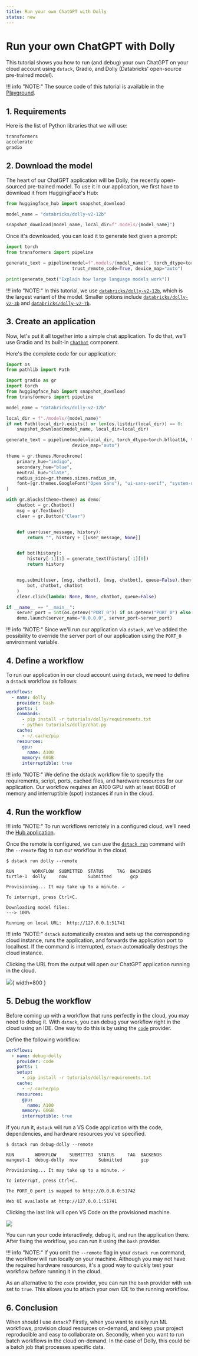 ```yaml
---
title: Run your own ChatGPT with Dolly
status: new
---
```


# Run your own ChatGPT with Dolly

This tutorial shows you how to run (and debug) your own ChatGPT on your cloud account using `dstack`, Gradio, and
Dolly (Databricks' open-source pre-trained model).

!!! info "NOTE:"
    The source code of this tutorial is available in the <a href="https://github.com/dstackai/dstack-playground#readme" target="__blank">Playground</a>.

## 1. Requirements

Here is the list of Python libraries that we will use:

<div editor-title="tutorials/dolly/requirements.txt"> 

```txt
transformers
accelerate
gradio
```

</div>

## 2. Download the model 

The heart of our ChatGPT application will be Dolly, the recently open-sourced pre-trained model. To use it in our
application, we first have to download it from HuggingFace's Hub:

```python
from huggingface_hub import snapshot_download

model_name = "databricks/dolly-v2-12b"

snapshot_download(model_name, local_dir=f".models/{model_name}")
```

Once it's downloaded, you can load it to generate text given a prompt:

```python
import torch
from transformers import pipeline

generate_text = pipeline(model=f".models/{model_name}", torch_dtype=torch.bfloat16, 
                         trust_remote_code=True, device_map="auto")

print(generate_text("Explain how large language models work"))
```

!!! info "NOTE:"
    In this tutorial, we use [`databricks/dolly-v2-12b`](https://huggingface.co/databricks/dolly-v2-12b), which is the
    largest variant of the model. Smaller options
    include [`databricks/dolly-v2-3b`](https://huggingface.co/databricks/dolly-v2-3b) and
    [`databricks/dolly-v2-7b`](https://huggingface.co/databricks/dolly-v2-7b).  

## 3. Create an application

Now, let's put it all together into a simple chat application. To do that, we'll use Gradio and its
built-in [`Chatbot`](https://gradio.app/creating-a-chatbot/) component.

Here's the complete code for our application:

<div editor-title="tutorials/dolly/chat.py">

```python
import os
from pathlib import Path

import gradio as gr
import torch
from huggingface_hub import snapshot_download
from transformers import pipeline

model_name = "databricks/dolly-v2-12b"

local_dir = f"./models/{model_name}"
if not Path(local_dir).exists() or len(os.listdir(local_dir)) == 0:
    snapshot_download(model_name, local_dir=local_dir)

generate_text = pipeline(model=local_dir, torch_dtype=torch.bfloat16, trust_remote_code=True,
                         device_map="auto")

theme = gr.themes.Monochrome(
    primary_hue="indigo",
    secondary_hue="blue",
    neutral_hue="slate",
    radius_size=gr.themes.sizes.radius_sm,
    font=[gr.themes.GoogleFont("Open Sans"), "ui-sans-serif", "system-ui", "sans-serif"],
)

with gr.Blocks(theme=theme) as demo:
    chatbot = gr.Chatbot()
    msg = gr.Textbox()
    clear = gr.Button("Clear")


    def user(user_message, history):
        return "", history + [[user_message, None]]


    def bot(history):
        history[-1][1] = generate_text(history[-1][0])
        return history


    msg.submit(user, [msg, chatbot], [msg, chatbot], queue=False).then(
        bot, chatbot, chatbot
    )
    clear.click(lambda: None, None, chatbot, queue=False)

if __name__ == "__main__":
    server_port = int(os.getenv("PORT_0")) if os.getenv("PORT_0") else None
    demo.launch(server_name="0.0.0.0", server_port=server_port)
```

</div> 

!!! info "NOTE:"
    Since we'll run our application via `dstack`, we've added the possibility to override the server port of our application
    using the `PORT_0` environment variable.

## 4. Define a workflow

To run our application in our cloud account using `dstack`, we need to define a `dstack` workflow as follows:

<div editor-title=".dstack/workflows/dolly.yaml"> 

```yaml
workflows:
  - name: dolly
    provider: bash
    ports: 1
    commands:
      - pip install -r tutorials/dolly/requirements.txt
      - python tutorials/dolly/chat.py
    cache:
      - ~/.cache/pip
    resources:
      gpu:
        name: A100
      memory: 60GB
      interruptible: true
```

</div>

!!! info "NOTE:"
    We define the dstack workflow file to specify the requirements, script, ports, cached files, and hardware resources for
    our application. Our workflow requires an A100 GPU with at least 60GB of memory and interruptible (spot) instances if
    run in the cloud. 

## 4. Run the workflow

!!! info "NOTE:"
    To run workflows remotely in a configured cloud, we'll need the [Hub application](../docs/quick-start.md#start-the-hub-application).

Once the remote is configured, we can use the [`dstack run`](../docs/reference/cli/run.md) command with the `--remote` flag to
run our workflow in the cloud.

<div class="termy">

```shell
$ dstack run dolly --remote

RUN       WORKFLOW  SUBMITTED  STATUS     TAG  BACKENDS
turtle-1  dolly     now        Submitted       gcp

Provisioning... It may take up to a minute. ✓

To interrupt, press Ctrl+C.

Downloading model files: 
---> 100%

Running on local URL:  http://127.0.0.1:51741
```

</div>

!!! info "NOTE:"
    `dstack` automatically creates and sets up the corresponding cloud instance, runs the application, and forwards the
    application port to localhost. If the command is interrupted, `dstack` automatically destroys the cloud instance.

Clicking the URL from the output will open our ChatGPT application running in the cloud. 

![](dstack-dolly.png){ width=800 }

## 5. Debug the workflow

Before coming up with a workflow that runs perfectly in the cloud, you may need to debug it. With `dstack`, you can debug
your workflow right in the cloud using an IDE. One way to do this is by using
the [`code`](../docs/reference/providers/code.md) provider.

Define the following workflow:

<div editor-title=".dstack/workflows/dolly.yaml"> 

```yaml
workflows:
  - name: debug-dolly
    provider: code
    ports: 1
    setup:
      - pip install -r tutorials/dolly/requirements.txt
    cache:
      - ~/.cache/pip
    resources:
      gpu:
        name: A100
      memory: 60GB
      interruptible: true
```

</div>

If you run it, `dstack` will run a VS Code application with the code, dependencies, and hardware resources
you've specified.

<div class="termy">

```shell
$ dstack run debug-dolly --remote

RUN        WORKFLOW     SUBMITTED  STATUS     TAG  BACKENDS
mangust-1  debug-dolly  now        Submitted       gcp

Provisioning... It may take up to a minute. ✓

To interrupt, press Ctrl+C.

The PORT_0 port is mapped to http://0.0.0.0:51742

Web UI available at http://127.0.0.1:51741
```

</div>

Clicking the last link will open VS Code on the provisioned machine.

![](dstack-dolly-code.png)

You can run your code interactively, debug it, and run the application there.
After fixing the workflow, you can run it using the `bash` provider.

!!! info "NOTE:"
    If you omit the `--remote` flag in your `dstack run` command, the workflow will run locally on your machine. Although you
    may not have the required hardware resources, it's a good way to quickly test your workflow before running it in the
    cloud.

As an alternative to the `code` provider, you can run the `bash` provider with `ssh` set to `true`. This allows you to attach
your own IDE to the running workflow.

## 6. Conclusion

When should I use `dstack`? Firstly, when you want to easily run ML workflows, provision cloud resources on-demand, and
keep your project reproducible and easy to collaborate on. Secondly, when you want to run batch workflows in the cloud
on-demand. In the case of Dolly, this could be a batch job that processes specific data.